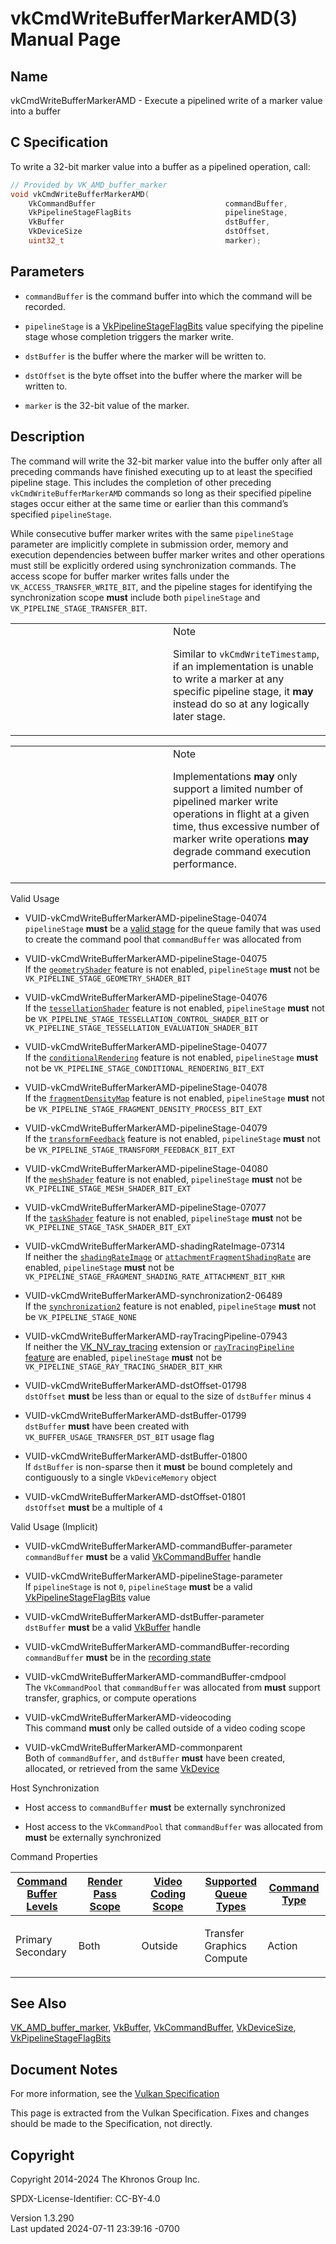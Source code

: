 # vkCmdWriteBufferMarkerAMD(3) Manual Page

## Name

vkCmdWriteBufferMarkerAMD - Execute a pipelined write of a marker value
into a buffer



## <a href="#_c_specification" class="anchor"></a>C Specification

To write a 32-bit marker value into a buffer as a pipelined operation,
call:

``` c
// Provided by VK_AMD_buffer_marker
void vkCmdWriteBufferMarkerAMD(
    VkCommandBuffer                             commandBuffer,
    VkPipelineStageFlagBits                     pipelineStage,
    VkBuffer                                    dstBuffer,
    VkDeviceSize                                dstOffset,
    uint32_t                                    marker);
```

## <a href="#_parameters" class="anchor"></a>Parameters

- `commandBuffer` is the command buffer into which the command will be
  recorded.

- `pipelineStage` is a
  [VkPipelineStageFlagBits](https://registry.khronos.org/vulkan/specs/1.3-extensions/man/html/VkPipelineStageFlagBits.html) value
  specifying the pipeline stage whose completion triggers the marker
  write.

- `dstBuffer` is the buffer where the marker will be written to.

- `dstOffset` is the byte offset into the buffer where the marker will
  be written to.

- `marker` is the 32-bit value of the marker.

## <a href="#_description" class="anchor"></a>Description

The command will write the 32-bit marker value into the buffer only
after all preceding commands have finished executing up to at least the
specified pipeline stage. This includes the completion of other
preceding `vkCmdWriteBufferMarkerAMD` commands so long as their
specified pipeline stages occur either at the same time or earlier than
this command’s specified `pipelineStage`.

While consecutive buffer marker writes with the same `pipelineStage`
parameter are implicitly complete in submission order, memory and
execution dependencies between buffer marker writes and other operations
must still be explicitly ordered using synchronization commands. The
access scope for buffer marker writes falls under the
`VK_ACCESS_TRANSFER_WRITE_BIT`, and the pipeline stages for identifying
the synchronization scope **must** include both `pipelineStage` and
`VK_PIPELINE_STAGE_TRANSFER_BIT`.

<table>
<colgroup>
<col style="width: 50%" />
<col style="width: 50%" />
</colgroup>
<tbody>
<tr>
<td class="icon"><em></em></td>
<td class="content">Note
<p>Similar to <code>vkCmdWriteTimestamp</code>, if an implementation is
unable to write a marker at any specific pipeline stage, it
<strong>may</strong> instead do so at any logically later
stage.</p></td>
</tr>
</tbody>
</table>

<table>
<colgroup>
<col style="width: 50%" />
<col style="width: 50%" />
</colgroup>
<tbody>
<tr>
<td class="icon"><em></em></td>
<td class="content">Note
<p>Implementations <strong>may</strong> only support a limited number of
pipelined marker write operations in flight at a given time, thus
excessive number of marker write operations <strong>may</strong> degrade
command execution performance.</p></td>
</tr>
</tbody>
</table>

Valid Usage

- <a href="#VUID-vkCmdWriteBufferMarkerAMD-pipelineStage-04074"
  id="VUID-vkCmdWriteBufferMarkerAMD-pipelineStage-04074"></a>
  VUID-vkCmdWriteBufferMarkerAMD-pipelineStage-04074  
  `pipelineStage` **must** be a [valid
  stage](#synchronization-pipeline-stages-supported) for the queue
  family that was used to create the command pool that `commandBuffer`
  was allocated from

- <a href="#VUID-vkCmdWriteBufferMarkerAMD-pipelineStage-04075"
  id="VUID-vkCmdWriteBufferMarkerAMD-pipelineStage-04075"></a>
  VUID-vkCmdWriteBufferMarkerAMD-pipelineStage-04075  
  If the [`geometryShader`](#features-geometryShader) feature is not
  enabled, `pipelineStage` **must** not be
  `VK_PIPELINE_STAGE_GEOMETRY_SHADER_BIT`

- <a href="#VUID-vkCmdWriteBufferMarkerAMD-pipelineStage-04076"
  id="VUID-vkCmdWriteBufferMarkerAMD-pipelineStage-04076"></a>
  VUID-vkCmdWriteBufferMarkerAMD-pipelineStage-04076  
  If the [`tessellationShader`](#features-tessellationShader) feature is
  not enabled, `pipelineStage` **must** not be
  `VK_PIPELINE_STAGE_TESSELLATION_CONTROL_SHADER_BIT` or
  `VK_PIPELINE_STAGE_TESSELLATION_EVALUATION_SHADER_BIT`

- <a href="#VUID-vkCmdWriteBufferMarkerAMD-pipelineStage-04077"
  id="VUID-vkCmdWriteBufferMarkerAMD-pipelineStage-04077"></a>
  VUID-vkCmdWriteBufferMarkerAMD-pipelineStage-04077  
  If the [`conditionalRendering`](#features-conditionalRendering)
  feature is not enabled, `pipelineStage` **must** not be
  `VK_PIPELINE_STAGE_CONDITIONAL_RENDERING_BIT_EXT`

- <a href="#VUID-vkCmdWriteBufferMarkerAMD-pipelineStage-04078"
  id="VUID-vkCmdWriteBufferMarkerAMD-pipelineStage-04078"></a>
  VUID-vkCmdWriteBufferMarkerAMD-pipelineStage-04078  
  If the [`fragmentDensityMap`](#features-fragmentDensityMap) feature is
  not enabled, `pipelineStage` **must** not be
  `VK_PIPELINE_STAGE_FRAGMENT_DENSITY_PROCESS_BIT_EXT`

- <a href="#VUID-vkCmdWriteBufferMarkerAMD-pipelineStage-04079"
  id="VUID-vkCmdWriteBufferMarkerAMD-pipelineStage-04079"></a>
  VUID-vkCmdWriteBufferMarkerAMD-pipelineStage-04079  
  If the [`transformFeedback`](#features-transformFeedback) feature is
  not enabled, `pipelineStage` **must** not be
  `VK_PIPELINE_STAGE_TRANSFORM_FEEDBACK_BIT_EXT`

- <a href="#VUID-vkCmdWriteBufferMarkerAMD-pipelineStage-04080"
  id="VUID-vkCmdWriteBufferMarkerAMD-pipelineStage-04080"></a>
  VUID-vkCmdWriteBufferMarkerAMD-pipelineStage-04080  
  If the [`meshShader`](#features-meshShader) feature is not enabled,
  `pipelineStage` **must** not be
  `VK_PIPELINE_STAGE_MESH_SHADER_BIT_EXT`

- <a href="#VUID-vkCmdWriteBufferMarkerAMD-pipelineStage-07077"
  id="VUID-vkCmdWriteBufferMarkerAMD-pipelineStage-07077"></a>
  VUID-vkCmdWriteBufferMarkerAMD-pipelineStage-07077  
  If the [`taskShader`](#features-taskShader) feature is not enabled,
  `pipelineStage` **must** not be
  `VK_PIPELINE_STAGE_TASK_SHADER_BIT_EXT`

- <a href="#VUID-vkCmdWriteBufferMarkerAMD-shadingRateImage-07314"
  id="VUID-vkCmdWriteBufferMarkerAMD-shadingRateImage-07314"></a>
  VUID-vkCmdWriteBufferMarkerAMD-shadingRateImage-07314  
  If neither the [`shadingRateImage`](#features-shadingRateImage) or
  [`attachmentFragmentShadingRate`](#features-attachmentFragmentShadingRate)
  are enabled, `pipelineStage` **must** not be
  `VK_PIPELINE_STAGE_FRAGMENT_SHADING_RATE_ATTACHMENT_BIT_KHR`

- <a href="#VUID-vkCmdWriteBufferMarkerAMD-synchronization2-06489"
  id="VUID-vkCmdWriteBufferMarkerAMD-synchronization2-06489"></a>
  VUID-vkCmdWriteBufferMarkerAMD-synchronization2-06489  
  If the [`synchronization2`](#features-synchronization2) feature is not
  enabled, `pipelineStage` **must** not be `VK_PIPELINE_STAGE_NONE`

- <a href="#VUID-vkCmdWriteBufferMarkerAMD-rayTracingPipeline-07943"
  id="VUID-vkCmdWriteBufferMarkerAMD-rayTracingPipeline-07943"></a>
  VUID-vkCmdWriteBufferMarkerAMD-rayTracingPipeline-07943  
  If neither the [VK_NV_ray_tracing](https://registry.khronos.org/vulkan/specs/1.3-extensions/man/html/VK_NV_ray_tracing.html) extension
  or [`rayTracingPipeline` feature](#features-rayTracingPipeline) are
  enabled, `pipelineStage` **must** not be
  `VK_PIPELINE_STAGE_RAY_TRACING_SHADER_BIT_KHR`

- <a href="#VUID-vkCmdWriteBufferMarkerAMD-dstOffset-01798"
  id="VUID-vkCmdWriteBufferMarkerAMD-dstOffset-01798"></a>
  VUID-vkCmdWriteBufferMarkerAMD-dstOffset-01798  
  `dstOffset` **must** be less than or equal to the size of `dstBuffer`
  minus `4`

- <a href="#VUID-vkCmdWriteBufferMarkerAMD-dstBuffer-01799"
  id="VUID-vkCmdWriteBufferMarkerAMD-dstBuffer-01799"></a>
  VUID-vkCmdWriteBufferMarkerAMD-dstBuffer-01799  
  `dstBuffer` **must** have been created with
  `VK_BUFFER_USAGE_TRANSFER_DST_BIT` usage flag

- <a href="#VUID-vkCmdWriteBufferMarkerAMD-dstBuffer-01800"
  id="VUID-vkCmdWriteBufferMarkerAMD-dstBuffer-01800"></a>
  VUID-vkCmdWriteBufferMarkerAMD-dstBuffer-01800  
  If `dstBuffer` is non-sparse then it **must** be bound completely and
  contiguously to a single `VkDeviceMemory` object

- <a href="#VUID-vkCmdWriteBufferMarkerAMD-dstOffset-01801"
  id="VUID-vkCmdWriteBufferMarkerAMD-dstOffset-01801"></a>
  VUID-vkCmdWriteBufferMarkerAMD-dstOffset-01801  
  `dstOffset` **must** be a multiple of `4`

Valid Usage (Implicit)

- <a href="#VUID-vkCmdWriteBufferMarkerAMD-commandBuffer-parameter"
  id="VUID-vkCmdWriteBufferMarkerAMD-commandBuffer-parameter"></a>
  VUID-vkCmdWriteBufferMarkerAMD-commandBuffer-parameter  
  `commandBuffer` **must** be a valid
  [VkCommandBuffer](https://registry.khronos.org/vulkan/specs/1.3-extensions/man/html/VkCommandBuffer.html) handle

- <a href="#VUID-vkCmdWriteBufferMarkerAMD-pipelineStage-parameter"
  id="VUID-vkCmdWriteBufferMarkerAMD-pipelineStage-parameter"></a>
  VUID-vkCmdWriteBufferMarkerAMD-pipelineStage-parameter  
  If `pipelineStage` is not `0`, `pipelineStage` **must** be a valid
  [VkPipelineStageFlagBits](https://registry.khronos.org/vulkan/specs/1.3-extensions/man/html/VkPipelineStageFlagBits.html) value

- <a href="#VUID-vkCmdWriteBufferMarkerAMD-dstBuffer-parameter"
  id="VUID-vkCmdWriteBufferMarkerAMD-dstBuffer-parameter"></a>
  VUID-vkCmdWriteBufferMarkerAMD-dstBuffer-parameter  
  `dstBuffer` **must** be a valid [VkBuffer](https://registry.khronos.org/vulkan/specs/1.3-extensions/man/html/VkBuffer.html) handle

- <a href="#VUID-vkCmdWriteBufferMarkerAMD-commandBuffer-recording"
  id="VUID-vkCmdWriteBufferMarkerAMD-commandBuffer-recording"></a>
  VUID-vkCmdWriteBufferMarkerAMD-commandBuffer-recording  
  `commandBuffer` **must** be in the [recording
  state](#commandbuffers-lifecycle)

- <a href="#VUID-vkCmdWriteBufferMarkerAMD-commandBuffer-cmdpool"
  id="VUID-vkCmdWriteBufferMarkerAMD-commandBuffer-cmdpool"></a>
  VUID-vkCmdWriteBufferMarkerAMD-commandBuffer-cmdpool  
  The `VkCommandPool` that `commandBuffer` was allocated from **must**
  support transfer, graphics, or compute operations

- <a href="#VUID-vkCmdWriteBufferMarkerAMD-videocoding"
  id="VUID-vkCmdWriteBufferMarkerAMD-videocoding"></a>
  VUID-vkCmdWriteBufferMarkerAMD-videocoding  
  This command **must** only be called outside of a video coding scope

- <a href="#VUID-vkCmdWriteBufferMarkerAMD-commonparent"
  id="VUID-vkCmdWriteBufferMarkerAMD-commonparent"></a>
  VUID-vkCmdWriteBufferMarkerAMD-commonparent  
  Both of `commandBuffer`, and `dstBuffer` **must** have been created,
  allocated, or retrieved from the same [VkDevice](https://registry.khronos.org/vulkan/specs/1.3-extensions/man/html/VkDevice.html)

Host Synchronization

- Host access to `commandBuffer` **must** be externally synchronized

- Host access to the `VkCommandPool` that `commandBuffer` was allocated
  from **must** be externally synchronized

Command Properties

<table class="tableblock frame-all grid-all stretch">
<colgroup>
<col style="width: 20%" />
<col style="width: 20%" />
<col style="width: 20%" />
<col style="width: 20%" />
<col style="width: 20%" />
</colgroup>
<thead>
<tr>
<th class="tableblock halign-left valign-top"><a
href="#VkCommandBufferLevel">Command Buffer Levels</a></th>
<th class="tableblock halign-left valign-top"><a
href="#vkCmdBeginRenderPass">Render Pass Scope</a></th>
<th class="tableblock halign-left valign-top"><a
href="#vkCmdBeginVideoCodingKHR">Video Coding Scope</a></th>
<th class="tableblock halign-left valign-top"><a
href="#VkQueueFlagBits">Supported Queue Types</a></th>
<th class="tableblock halign-left valign-top"><a
href="#fundamentals-queueoperation-command-types">Command Type</a></th>
</tr>
</thead>
<tbody>
<tr>
<td class="tableblock halign-left valign-top"><p>Primary<br />
Secondary</p></td>
<td class="tableblock halign-left valign-top"><p>Both</p></td>
<td class="tableblock halign-left valign-top"><p>Outside</p></td>
<td class="tableblock halign-left valign-top"><p>Transfer<br />
Graphics<br />
Compute</p></td>
<td class="tableblock halign-left valign-top"><p>Action</p></td>
</tr>
</tbody>
</table>

## <a href="#_see_also" class="anchor"></a>See Also

[VK_AMD_buffer_marker](https://registry.khronos.org/vulkan/specs/1.3-extensions/man/html/VK_AMD_buffer_marker.html),
[VkBuffer](https://registry.khronos.org/vulkan/specs/1.3-extensions/man/html/VkBuffer.html), [VkCommandBuffer](https://registry.khronos.org/vulkan/specs/1.3-extensions/man/html/VkCommandBuffer.html),
[VkDeviceSize](https://registry.khronos.org/vulkan/specs/1.3-extensions/man/html/VkDeviceSize.html),
[VkPipelineStageFlagBits](https://registry.khronos.org/vulkan/specs/1.3-extensions/man/html/VkPipelineStageFlagBits.html)

## <a href="#_document_notes" class="anchor"></a>Document Notes

For more information, see the <a
href="https://registry.khronos.org/vulkan/specs/1.3-extensions/html/vkspec.html#vkCmdWriteBufferMarkerAMD"
target="_blank" rel="noopener">Vulkan Specification</a>

This page is extracted from the Vulkan Specification. Fixes and changes
should be made to the Specification, not directly.

## <a href="#_copyright" class="anchor"></a>Copyright

Copyright 2014-2024 The Khronos Group Inc.

SPDX-License-Identifier: CC-BY-4.0

Version 1.3.290  
Last updated 2024-07-11 23:39:16 -0700
